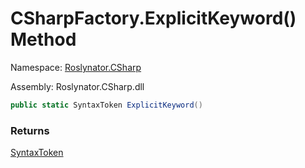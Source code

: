 # CSharpFactory\.ExplicitKeyword\(\) Method

Namespace: [Roslynator.CSharp](../../README.md)

Assembly: Roslynator\.CSharp\.dll

```csharp
public static SyntaxToken ExplicitKeyword()
```

### Returns

[SyntaxToken](https://docs.microsoft.com/en-us/dotnet/api/microsoft.codeanalysis.syntaxtoken)

